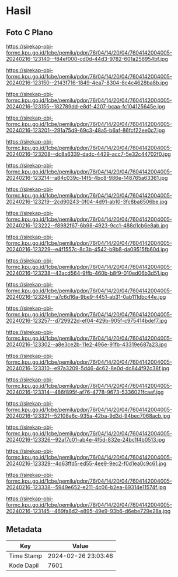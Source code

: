 # Hasil

## Foto C Plano

https://sirekap-obj-formc.kpu.go.id/1cbe/pemilu/pdpr/76/04/14/20/04/7604142004005-20240216-123140--f84ef000-cd0d-44d3-9782-601a256954bf.jpg

https://sirekap-obj-formc.kpu.go.id/1cbe/pemilu/pdpr/76/04/14/20/04/7604142004005-20240216-123150--2143f716-1849-4ea7-8304-8c4c4628ba8b.jpg

https://sirekap-obj-formc.kpu.go.id/1cbe/pemilu/pdpr/76/04/14/20/04/7604142004005-20240216-123155--182789dd-e8df-4207-bcaa-fc104125645e.jpg

https://sirekap-obj-formc.kpu.go.id/1cbe/pemilu/pdpr/76/04/14/20/04/7604142004005-20240216-123201--291a75d9-69c3-48a5-b6af-86fcf22ee0c7.jpg

https://sirekap-obj-formc.kpu.go.id/1cbe/pemilu/pdpr/76/04/14/20/04/7604142004005-20240216-123208--dc8a6339-dadc-4429-acc7-5e32c44702f0.jpg

https://sirekap-obj-formc.kpu.go.id/1cbe/pemilu/pdpr/76/04/14/20/04/7604142004005-20240216-123214--a84c039c-14f5-4bc8-986e-148765a63361.jpg

https://sirekap-obj-formc.kpu.go.id/1cbe/pemilu/pdpr/76/04/14/20/04/7604142004005-20240216-123219--2cd90243-0f04-4d91-ab10-3fc8ba8506be.jpg

https://sirekap-obj-formc.kpu.go.id/1cbe/pemilu/pdpr/76/04/14/20/04/7604142004005-20240216-123222--f8982f67-6b98-4923-9cc1-488d1cb6e8ab.jpg

https://sirekap-obj-formc.kpu.go.id/1cbe/pemilu/pdpr/76/04/14/20/04/7604142004005-20240216-123229--e4f1557c-8c3b-4542-b9b8-da09515fb60d.jpg

https://sirekap-obj-formc.kpu.go.id/1cbe/pemilu/pdpr/76/04/14/20/04/7604142004005-20240216-123238--43acd564-9ffb-460b-b8f9-010ed06b3d51.jpg

https://sirekap-obj-formc.kpu.go.id/1cbe/pemilu/pdpr/76/04/14/20/04/7604142004005-20240216-123248--a7c6d16a-9be9-4451-ab31-0ab111dbc44e.jpg

https://sirekap-obj-formc.kpu.go.id/1cbe/pemilu/pdpr/76/04/14/20/04/7604142004005-20240216-123257--d729922d-ef04-429b-905f-c975414bdef7.jpg

https://sirekap-obj-formc.kpu.go.id/1cbe/pemilu/pdpr/76/04/14/20/04/7604142004005-20240216-123302--a8e3ce2b-11e2-496e-91fb-43319e687a23.jpg

https://sirekap-obj-formc.kpu.go.id/1cbe/pemilu/pdpr/76/04/14/20/04/7604142004005-20240216-123310--e97a3209-5d46-4c62-8e0d-dc844f92c38f.jpg

https://sirekap-obj-formc.kpu.go.id/1cbe/pemilu/pdpr/76/04/14/20/04/7604142004005-20240216-123314--486f895f-af76-4778-9673-5336021fcaef.jpg

https://sirekap-obj-formc.kpu.go.id/1cbe/pemilu/pdpr/76/04/14/20/04/7604142004005-20240216-123321--52108a6c-935a-42ba-9d3d-94bec7068acb.jpg

https://sirekap-obj-formc.kpu.go.id/1cbe/pemilu/pdpr/76/04/14/20/04/7604142004005-20240216-123326--92af7c01-ab4e-4f5d-832e-24bc1f4b0513.jpg

https://sirekap-obj-formc.kpu.go.id/1cbe/pemilu/pdpr/76/04/14/20/04/7604142004005-20240216-123329--4d63ffd5-ed55-4ee9-9ec2-f0d1ea0c9c61.jpg

https://sirekap-obj-formc.kpu.go.id/1cbe/pemilu/pdpr/76/04/14/20/04/7604142004005-20240216-123338--5949e652-e211-4c06-b2ea-69314e11574f.jpg

https://sirekap-obj-formc.kpu.go.id/1cbe/pemilu/pdpr/76/04/14/20/04/7604142004005-20240216-123145--469fa8d2-e895-49e9-93b6-d6ebe729e28a.jpg


## Metadata

| Key        | Value               |
| ---------- | ------------------- |
| Time Stamp | 2024-02-26 23:03:46 |
| Kode Dapil | 7601                |



